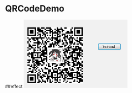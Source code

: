 # QRCodeDemo
##effect
<img src="https://github.com/AliceBabyNana/QRCodeDemo/blob/master/effect.png">